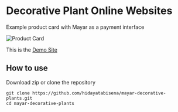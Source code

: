 # Decorative Plant Online Websites
Example product card with Mayar as a payment interface

![Product Card](https://user-images.githubusercontent.com/3937792/104844596-b5837f80-5903-11eb-8308-85f7b2debf55.jpg)

This is the [Demo Site](https://mayar-decorative-plants.netlify.app/)

## How to use

Download zip or clone the repository

```
git clone https://github.com/hidayatabisena/mayar-decorative-plants.git
cd mayar-decorative-plants
```